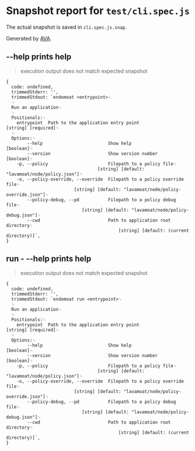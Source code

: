 # Snapshot report for `test/cli.spec.js`

The actual snapshot is saved in `cli.spec.js.snap`.

Generated by [AVA](https://avajs.dev).

## --help prints help

> execution output does not match expected snapshot

    {
      code: undefined,
      trimmedStderr: '',
      trimmedStdout: `endomoat <entrypoint>␊
      ␊
      Run an application␊
      ␊
      Positionals:␊
        entrypoint  Path to the application entry point            [string] [required]␊
      ␊
      Options:␊
            --help                         Show help                         [boolean]␊
            --version                      Show version number               [boolean]␊
        -p, --policy                       Filepath to a policy file␊
                                       [string] [default: "lavamoat/node/policy.json"]␊
        -o, --policy-override, --override  Filepath to a policy override file␊
                              [string] [default: "lavamoat/node/policy-override.json"]␊
            --policy-debug, --pd           Filepath to a policy debug file␊
                                 [string] [default: "lavamoat/node/policy-debug.json"]␊
            --cwd                          Path to application root directory␊
                                               [string] [default: (current directory)]`,
    }

## run - --help prints help

> execution output does not match expected snapshot

    {
      code: undefined,
      trimmedStderr: '',
      trimmedStdout: `endomoat run <entrypoint>␊
      ␊
      Run an application␊
      ␊
      Positionals:␊
        entrypoint  Path to the application entry point            [string] [required]␊
      ␊
      Options:␊
            --help                         Show help                         [boolean]␊
            --version                      Show version number               [boolean]␊
        -p, --policy                       Filepath to a policy file␊
                                       [string] [default: "lavamoat/node/policy.json"]␊
        -o, --policy-override, --override  Filepath to a policy override file␊
                              [string] [default: "lavamoat/node/policy-override.json"]␊
            --policy-debug, --pd           Filepath to a policy debug file␊
                                 [string] [default: "lavamoat/node/policy-debug.json"]␊
            --cwd                          Path to application root directory␊
                                               [string] [default: (current directory)]`,
    }
